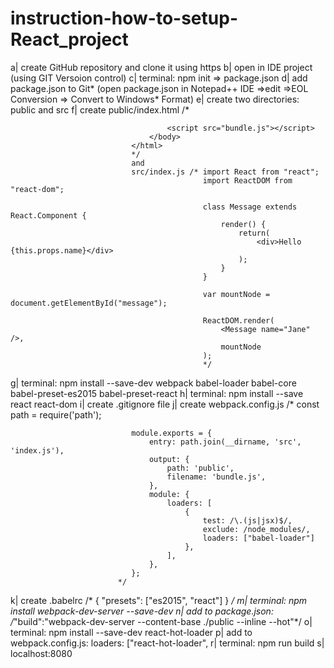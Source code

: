 # instruction-how-to-setup-React_project
a| create GitHub repository and clone it using https
b| open in IDE project (using GIT Versoion control)
c| terminal: npm init => package.json
d| add package.json to Git* (open package.json in Notepad++ IDE =>edit =>EOL Conversion => Convert to Windows* Format)
e| create two directories: public and src
f| create public/index.html /* <!DOCTYPE html>
                               <html>
                                   <head>
                                       <meta charset="UTF-8">
                                       <title>Title</title>
                                   </head>
                                   <body>
                                       <div id="message"></div>

                                       <script src="bundle.js"></script>
                                   </body>
                               </html>
                               */
                               and
                               src/index.js /* import React from "react";
                                               import ReactDOM from "react-dom";

                                               class Message extends React.Component {
                                                   render() {
                                                       return(
                                                           <div>Hello {this.props.name}</div>
                                                       );
                                                   }
                                               }

                                               var mountNode = document.getElementById("message");

                                               ReactDOM.render(
                                                   <Message name="Jane" />,
                                                   mountNode
                                               );
                                               */
g| terminal: npm install --save-dev webpack babel-loader babel-core babel-preset-es2015 babel-preset-react
h| terminal: npm install --save react react-dom
i| create .gitignore file
j| create webpack.config.js /* const path = require('path');

                               module.exports = {
                                   entry: path.join(__dirname, 'src', 'index.js'),
                                   output: {
                                       path: 'public',
                                       filename: 'bundle.js',
                                   },
                                   module: {
                                       loaders: [
                                           {
                                               test: /\.(js|jsx)$/,
                                               exclude: /node_modules/,
                                               loaders: ["babel-loader"]
                                           },
                                       ],
                                   },
                               };
                            */
k| create .babelrc /* { "presets": ["es2015", "react"] } */
m| terminal: npm install webpack-dev-server --save-dev
n| add to package.json: /*"build":"webpack-dev-server --content-base ./public --inline --hot"*/
o| terminal: npm install --save-dev react-hot-loader
p| add to webpack.config.js: loaders: ["react-hot-loader",
r| terminal: npm run build
s| localhost:8080